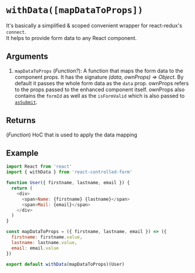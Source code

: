 # `withData([mapDataToProps])`

It's basically a simplified & scoped convenient wrapper for react-redux's `connect`.<br>
It helps to provide form data to any React component.

## Arguments
1. `mapDataToProps` (*Function?*): A function that maps the form data to the component props. It has the signature *(data, ownProps) => Object*. By default it passes the whole form data as the `data` prop. ownProps refers to the props passed to the enhanced component itself. ownProps also contains the `formId` as well as the `isFormValid` which is also passed to [`asSubmit`](asSubmit.md).

## Returns
(*Function*) HoC that is used to apply the data mapping

## Example
```javascript
import React from 'react'
import { withData } from 'react-controlled-form'

function User({ firstname, lastname, email }) {
  return (
    <div>
      <span>Name: {firstname} {lastname}</span>
      <span>Mail: {email}</span>
    </div>
  )
}

const mapDataToProps = ({ firstname, lastname, email }) => ({
  firstname: firstname.value,
  lastname: lastname.value,
  email: email.value
})

export default withData(mapDataToProps)(User)
```
